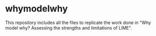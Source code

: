 # whymodelwhy
This repository includes all the files to replicate the work done in "Why model why? Assessing the strengths and limitations of LIME".
